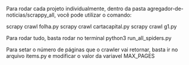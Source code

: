 Para rodar cada projeto individualmente, dentro da pasta agregador-de-noticias/scrappy_all, você pode utilizar o comando:

scrapy crawl folha.py
scrapy crawl cartacapital.py
scrapy crawl g1.py

Para rodar tudo, basta rodar no terminal python3 run_all_spiders.py

Para setar o número de páginas que o crawler vai retornar, basta ir no arquivo items.py e modificar o valor da variavel MAX_PAGES